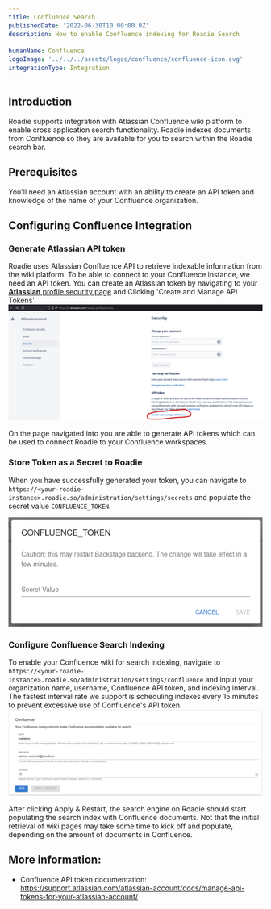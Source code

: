 ```yaml
---
title: Confluence Search
publishedDate: '2022-06-30T10:00:00.0Z'
description: How to enable Confluence indexing for Roadie Search

humanName: Confluence
logoImage: '../../../assets/logos/confluence/confluence-icon.svg'
integrationType: Integration
---
```


## Introduction

Roadie supports integration with Atlassian Confluence wiki platform to enable cross application search functionality. Roadie indexes documents from Confluence so they are available for you to search within the Roadie search bar. 


## Prerequisites

You'll need an Atlassian account with an ability to create an API token and knowledge of the name of your Confluence organization.

## Configuring Confluence Integration

### Generate Atlassian API token

Roadie uses Atlassian Confluence API to retrieve indexable information from the wiki platform. To be able to connect to your Confluence instance, we need an API token. 
You can create an Atlassian token by navigating to your [**Atlassian** profile security page](https://id.atlassian.com/manage-profile/security) and Clicking 'Create and Manage API Tokens'.
![Creating an Atlassian token](./confluence_api_token_generation.png)


On the page navigated into you are able to generate API tokens which can be used to connect Roadie to your Confluence workspaces.

### Store Token as a Secret to Roadie

When you have successfully generated your token, you can navigate to `https://<your-roadie-instance>.roadie.so/administration/settings/secrets` and populate the secret value `CONFLUENCE_TOKEN`.

![Confluence Secret Token Screen](./confluence_secret.png)

### Configure Confluence Search Indexing

To enable your Confluence wiki for search indexing,  navigate to `https://<your-roadie-instance>.roadie.so/administration/settings/confluence` and input your organization name, username, Confluence API token, and indexing interval. The fastest interval rate we support is scheduling indexes every 15 minutes to prevent excessive use of Confluence's API token.
![Confluence Search Indexing Configuration](./confluence_settings.png)

After clicking Apply & Restart, the search engine on Roadie should start populating the search index with Confluence documents. Not that the initial retrieval of wiki pages may take some time to kick off and populate, depending on the amount of documents in Confluence.


## More information:

* Confluence API token documentation: https://support.atlassian.com/atlassian-account/docs/manage-api-tokens-for-your-atlassian-account/
